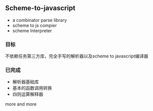 ## Scheme-to-javascript

* a combinator parse library
* scheme to js compier
* scheme Interpreter

### 目标

不依赖任务第三方库，完全手写的解析器以及scheme to javascript编译器

### 已完成

* 解析器基础库
* 基本的函数调用转换
* 四则运算解释器

more and more

